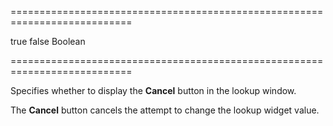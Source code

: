 ===========================================================================
<!--default-->true<!--/default-->
<!--custom_default_for_windows_phone_8-->false<!--/custom_default_for_windows_phone_8-->
<!--type-->Boolean<!--/type-->
===========================================================================

<!--shortDescription-->
Specifies whether to display the **Cancel** button in the lookup window.
<!--/shortDescription-->

<!--fullDescription-->
The **Cancel** button cancels the attempt to change the lookup widget value.


<!--/fullDescription-->